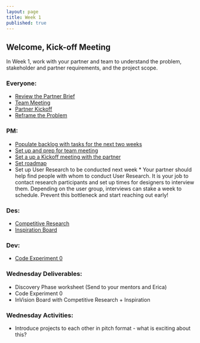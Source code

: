 ```yaml
---
layout: page
title: Week 1
published: true
---
```


## Welcome, Kick-off Meeting

In Week 1, work with your partner and team to understand the problem, stakeholder and partner requirements, and the project scope.

### Everyone:
  *   [Review the Partner Brief](https://docs.google.com/a/dali.dartmouth.edu/spreadsheets/d/1WupDeKa8iItEG2MxqrYrkQHMEJeLwVJhNsaBjGkZtII/edit?usp=sharing)
  *   [Team Meeting](team-meeting.md)
  *   [Partner Kickoff](partner-kickoff.md)
  *   [Reframe the Problem](reframe.md)

### PM:
  *   [Populate backlog with tasks for the next two weeks](populate-backlog.md)
  *   [Set up and prep for team meeting](pm-team-meeting.md)
  *   [Set a up a Kickoff meeting with the partner](partner-kickoff.md)
  *   [Set roadmap](goals.md)
  *   Set up User Research to be conducted next week
    * Your partner should help find people with whom to conduct User Research. It is your job to contact research participants and set up times for designers to interview them. Depending on the user group, interviews can stake a week to schedule. Prevent this bottleneck and start reaching out early!

### Des:
*   [Competitive Research](competitive-research.md)
*   [Inspiration Board](inspiration-board.md)

### Dev:
  *   [Code Experiment 0](code-experiment-0.md)

### Wednesday Deliverables:
  * Discovery Phase worksheet (Send to your mentors and Erica)
  * Code Experiment 0
  * InVision Board with Competitive Research + Inspiration

### Wednesday Activities:
  * Introduce projects to each other in pitch format - what is exciting about this?
